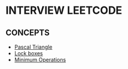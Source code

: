 # INTERVIEW LEETCODE
## CONCEPTS
- [Pascal Triangle](https://github.com/Demidorn/alx-interview/tree/main/0x00-pascal_triangle)
- [Lock boxes](https://github.com/Demidorn/alx-interview/tree/main/0x01-lockboxes)
- [Minimum Operations](https://github.com/Demidorn/alx-interview/tree/main/0x02-minimum_operations)